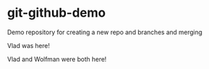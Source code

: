 # git-github-demo
Demo repository for creating a new repo and branches and merging

Vlad was here!

Vlad and Wolfman were both here!

